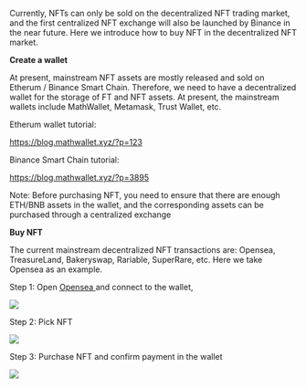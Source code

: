 Currently, NFTs can only be sold on the decentralized NFT trading market, and the first centralized NFT exchange will also be launched by Binance in the near future. Here we introduce how to buy NFT in the decentralized NFT market.

**Create a wallet**

At present, mainstream NFT assets are mostly released and sold on Etherum / Binance Smart Chain. Therefore, we need to have a decentralized wallet for the storage of FT and NFT assets. At present, the mainstream wallets include MathWallet, Metamask, Trust Wallet, etc.

Etherum wallet tutorial:

<https://blog.mathwallet.xyz/?p=123>

Binance Smart Chain tutorial:

<https://blog.mathwallet.xyz/?p=3895>

Note: Before purchasing NFT, you need to ensure that there are enough ETH/BNB assets in the wallet, and the corresponding assets can be purchased through a centralized exchange

**Buy NFT**

The current mainstream decentralized NFT transactions are: Opensea, TreasureLand, Bakeryswap, Rariable, SuperRare, etc. Here we take Opensea as an example.

Step 1: Open [Opensea ](https://opensea.io/)and connect to the wallet,

![](resources/792B2ACE12F360B174043F47CD8F1BE5.png)

Step 2: Pick NFT

![](resources/4C60A4DE77E1169ED10270A9C75BB39E.png)

Step 3: Purchase NFT and confirm payment in the wallet

![](resources/80B7A2AD63D2B7849931A2316DE171AB.png)